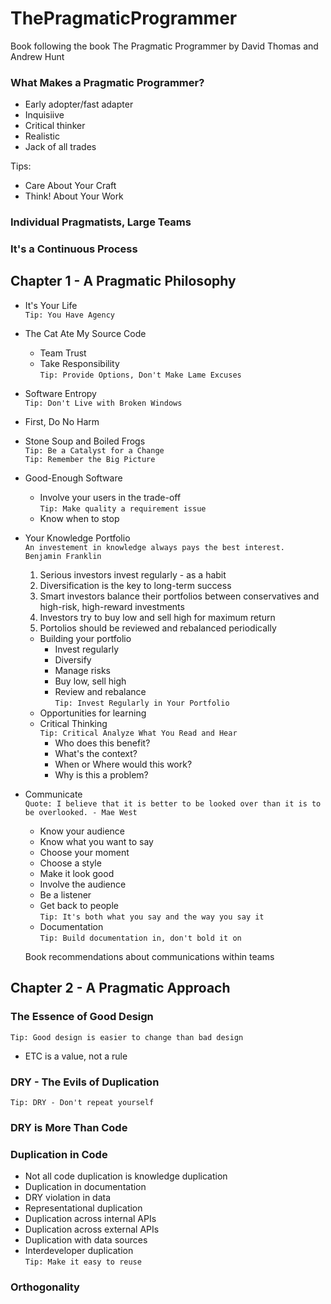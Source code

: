 # ThePragmaticProgrammer
Book following the book The Pragmatic Programmer by David Thomas and Andrew Hunt 

### What Makes a Pragmatic Programmer?
 - Early adopter/fast adapter
 - Inquisiive
 - Critical thinker
 - Realistic
 - Jack of all trades

 Tips:
 - Care About Your Craft
 - Think! About Your Work

 ### Individual Pragmatists, Large Teams

 ### It's a Continuous Process

 ## Chapter 1 - A Pragmatic Philosophy

- It's Your Life  
`Tip: You Have Agency`

- The Cat Ate My Source Code
   - Team Trust
   - Take Responsibility  
`Tip: Provide Options, Don't Make Lame Excuses`

 - Software Entropy  
`Tip: Don't Live with Broken Windows`

 - First, Do No Harm

 - Stone Soup and Boiled Frogs  
`Tip: Be a Catalyst for a Change`  
`Tip: Remember the Big Picture`

 - Good-Enough Software
   - Involve your users in the trade-off  
`Tip: Make quality a requirement issue`
   - Know when to stop

 - Your Knowledge Portfolio  
`An investement in knowledge always pays the best interest.  Benjamin Franklin`  
   1) Serious investors invest regularly - as a habit
   2) Diversification is the key to long-term success
   3) Smart investors balance their portfolios between conservatives and high-risk, high-reward investments
   4) Investors try to buy low and sell high for maximum return
   5) Portolios should be reviewed and rebalanced periodically   
  
   - Building  your portfolio  
      - Invest regularly 
      - Diversify
      - Manage risks
      - Buy low, sell high
      - Review and rebalance  
   `Tip: Invest Regularly in Your Portfolio`
   - Opportunities for learning
   - Critical Thinking  
   `Tip: Critical Analyze What You Read and Hear`
     - Who does this benefit?
     - What's the context?
     - When or Where would this work?
     - Why is this a problem?

- Communicate  
`Quote: I believe that it is better to be looked over than it is to be overlooked. - Mae West`
   - Know your audience
   - Know what you want to say  
   - Choose your moment  
   - Choose a style
   - Make it look good
   - Involve the audience
  - Be a listener
   - Get back to people  
 `Tip: It's both what you say and the way you say it`  
   - Documentation   
`Tip: Build documentation in, don't bold it on`  

  Book recommendations about communications within teams 

## Chapter 2 - A Pragmatic Approach  

### The Essence of Good Design  
`Tip: Good design is easier to change than bad design`
- ETC is a value, not a rule

### DRY - The Evils of Duplication
`Tip: DRY - Don't repeat yourself`

### DRY is More Than Code

### Duplication in Code
 - Not all code duplication is knowledge duplication
 - Duplication in documentation
 - DRY violation in data
 - Representational duplication
 - Duplication across internal APIs
 - Duplication across external APIs
 - Duplication with data sources
 - Interdeveloper duplication  
`Tip: Make it easy to reuse`

### Orthogonality
